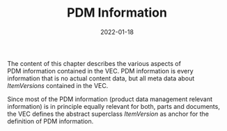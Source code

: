 ﻿---
title: PDM Information
toc: false
type: specs
layout:  package
date: "2022-01-18"
draft: false
specification: VEC
version: 1.2.2
documentType: "Recommendation"
elementType:  Package
menu:
  VEC-1.2.2:    
    identifier: pdm-information
    weight: 1003 

# Prev/next pager order (if `docs_section_pager` enabled in `params.toml`)
weight: 1003
---
<p> The content of this chapter describes the various aspects of PDM&#160;information contained in the VEC. PDM&#160;information is every information that is no actual content data, but all meta data about <i>ItemVersions</i> contained in the VEC.     </p>      <p> Since most of the PDM information (product data management relevant information) is in principle equally relevant for both, parts and documents, the VEC defines the abstract superclass <i>ItemVersion</i> as anchor for the definition of PDM information.      </p>
